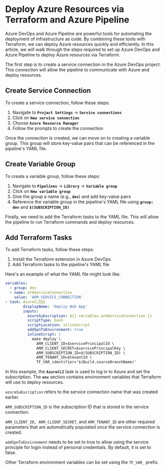 # Deploy Azure Resources via Terraform and Azure Pipeline

Azure DevOps and Azure Pipeline are powerful tools for automating the deployment of infrastructure as code. By combining these tools with Terraform, we can deploy Azure resources quickly and efficiently. In this article, we will walk through the steps required to set up Azure DevOps and Azure Pipeline to deploy Azure resources via Terraform.

The first step is to create a service connection in the Azure DevOps project. This connection will allow the pipeline to communicate with Azure and deploy resources.

## **Create Service Connection**

To create a service connection, follow these steps:

1. Navigate to **`Project Settings`** → **`Service connections`**
2. Click on **`New service connection`**
3. Choose **`Azure Resource Manager`**
4. Follow the prompts to create the connection

Once the connection is created, we can move on to creating a variable group. This group will store key-value pairs that can be referenced in the pipeline's YAML file.

## **Create Variable Group**

To create a variable group, follow these steps:

1. Navigate to **`Pipelines`** → **`Library`** → **`Variable group`**
2. Click on **`New variable group`**
3. Give the group a name (e.g., **`dev`**) and add key-value pairs
4. Reference the variable group in the pipeline's YAML file using **`group: dev`** and **`$(SUBSCRIPTION_ID)`**


Finally, we need to add the Terraform tasks to the YAML file. This will allow the pipeline to run Terraform commands and deploy resources.

## **Add Terraform Tasks**

To add Terraform tasks, follow these steps:

1. Install the Terraform extension in Azure DevOps
2. Add Terraform tasks to the pipeline's YAML file

Here's an example of what the YAML file might look like:

```yaml
variables:
  - group: dev
  - name: armServiceConnection
    value: 'ARM_SERVICE_CONNECTION'
- task: AzureCLI@2
        displayName: 'Deploy Web App'
        inputs:
          azureSubscription: ${{ variables.armServiceConnection }}
          scriptType: bash
          scriptLocation: inlineScript
          addSpnToEnvironment: true
          inlineScript: |
            make deploy \
              ARM_CLIENT_ID=$servicePrincipalId \
              ARM_CLIENT_SECRET=$servicePrincipalKey \
              ARM_SUBSCRIPTION_ID=$(SUBSCRIPTION_ID) \
              ARM_TENANT_ID=$tenantId \
              TF_VAR_identifier='$(Build.sourceBranchName)'

```
In this example, the **`AzureCLI`** task is used to log in to Azure and set the subscription. The **`env`** section contains environment variables that Terraform will use to deploy resources.

`azureSubscription` refers to the service connection name that was created earlier.

`ARM_SUBSCRIPTION_ID` is the subscription ID that is stored in the service connection.

`ARM_CLIENT_ID, ARM_CLIENT_SECRET`, and `ARM_TENANT_ID` are other required parameters that are automatically populated once the service connection is created.

`addSpnToEnvironment` needs to be set to true to allow using the service principle for login instead of personal credentials. By default, it is set to false.

Other Terraform environment variables can be set using the `TF_VAR_` prefix.